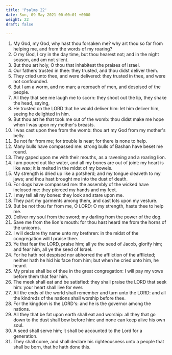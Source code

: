 ```yaml
---
title: 'Psalms 22'
date: Sun, 09 May 2021 00:00:01 +0000
weight: 22
draft: false
  
---
```


1. My God, my God, why hast thou forsaken me? why art thou so far from helping me, and from the words of my roaring?
2. O my God, I cry in the day time, but thou hearest not; and in the night season, and am not silent.
3. But thou art holy, O thou that inhabitest the praises of Israel.
4. Our fathers trusted in thee: they trusted, and thou didst deliver them.
5. They cried unto thee, and were delivered: they trusted in thee, and were not confounded.
6. But I am a worm, and no man; a reproach of men, and despised of the people.
7. All they that see me laugh me to scorn: they shoot out the lip, they shake the head, saying,
8. He trusted on the LORD that he would deliver him: let him deliver him, seeing he delighted in him.
9. But thou art he that took me out of the womb: thou didst make me hope when I was upon my mother's breasts.
10. I was cast upon thee from the womb: thou art my God from my mother's belly.
11. Be not far from me; for trouble is near; for there is none to help.
12. Many bulls have compassed me: strong bulls of Bashan have beset me round.
13. They gaped upon me with their mouths, as a ravening and a roaring lion.
14. I am poured out like water, and all my bones are out of joint: my heart is like wax; it is melted in the midst of my bowels.
15. My strength is dried up like a potsherd; and my tongue cleaveth to my jaws; and thou hast brought me into the dust of death.
16. For dogs have compassed me: the assembly of the wicked have inclosed me: they pierced my hands and my feet.
17. I may tell all my bones: they look and stare upon me.
18. They part my garments among them, and cast lots upon my vesture.
19. But be not thou far from me, O LORD: O my strength, haste thee to help me.
20. Deliver my soul from the sword; my darling from the power of the dog.
21. Save me from the lion's mouth: for thou hast heard me from the horns of the unicorns.
22. I will declare thy name unto my brethren: in the midst of the congregation will I praise thee.
23. Ye that fear the LORD, praise him; all ye the seed of Jacob, glorify him; and fear him, all ye the seed of Israel.
24. For he hath not despised nor abhorred the affliction of the afflicted; neither hath he hid his face from him; but when he cried unto him, he heard.
25. My praise shall be of thee in the great congregation: I will pay my vows before them that fear him.
26. The meek shall eat and be satisfied: they shall praise the LORD that seek him: your heart shall live for ever.
27. All the ends of the world shall remember and turn unto the LORD: and all the kindreds of the nations shall worship before thee.
28. For the kingdom is the LORD's: and he is the governor among the nations.
29. All they that be fat upon earth shall eat and worship: all they that go down to the dust shall bow before him: and none can keep alive his own soul.
30. A seed shall serve him; it shall be accounted to the Lord for a generation.
31. They shall come, and shall declare his righteousness unto a people that shall be born, that he hath done this.
